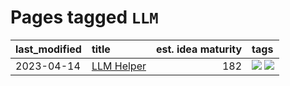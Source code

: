 # Pages tagged `LLM`

|last_modified|title|est. idea maturity|tags
|:---|:---|---:|:---|
|2023-04-14|[LLM Helper](../llm-helper.md)|182|[![](https://img.shields.io/badge/tag-LLM-43d799)](../tags/LLM.md) [![](https://img.shields.io/badge/tag-tooling-4aea2)](../tags/tooling.md)|